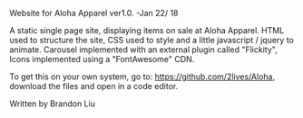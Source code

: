 Website for Aloha Apparel ver1.0. -Jan 22/ 18

A static single page site, displaying items on sale at Aloha Apparel.
HTML used to structure the site, CSS used to style and a little javascript / jquery to animate.
Carousel implemented with an external plugin called "Flickity",
Icons implemented using a "FontAwesome" CDN. 

To get this on your own system, go to: https://github.com/2lives/Aloha, download the files and open in a code editor. 

Written by Brandon Liu